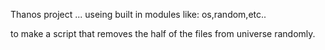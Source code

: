 Thanos project ... useing built in modules like: os,random,etc..

to make a script that removes the half of the files from universe randomly.
